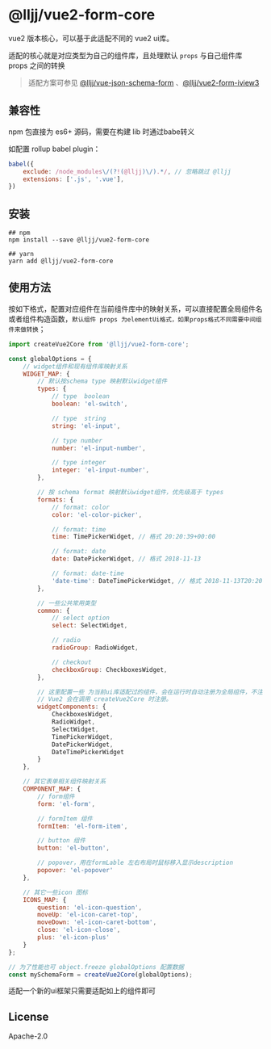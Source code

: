 # @lljj/vue2-form-core
vue2 版本核心，可以基于此适配不同的 vue2 ui库。

适配的核心就是对应类型为自己的组件库，且处理默认 `props` 与自己组件库 props 之间的转换

> 适配方案可参见 [@lljj/vue-json-schema-form](https://github.com/lljj-x/vue-json-schema-form/tree/master/packages/lib/vue2/vue2-form-element) 、[@lljj/vue2-form-iview3](https://github.com/lljj-x/vue-json-schema-form/tree/master/packages/lib/vue2/vue2-form-iview3)


## 兼容性
npm 包直接为 es6+ 源码，需要在构建 lib 时通过babe转义

如配置 rollup babel plugin：

```js
babel({
    exclude: /node_modules\/(?!(@lljj)\/).*/, // 忽略跳过 @lljj
    extensions: ['.js', '.vue'],
})
```

## 安装

```ssh
## npm
npm install --save @lljj/vue2-form-core

## yarn
yarn add @lljj/vue2-form-core
```

## 使用方法

按如下格式，配置对应组件在当前组件库中的映射关系，可以直接配置全局组件名或者组件构造函数，`默认组件 props 为elementUi格式，如果props格式不同需要中间组件来做转换`；

```js
import createVue2Core from '@lljj/vue2-form-core';

const globalOptions = {
    // widget组件和现有组件库映射关系
    WIDGET_MAP: {
        // 默认按schema type 映射默认widget组件
        types: {
            // type  boolean
            boolean: 'el-switch',

            // type  string
            string: 'el-input',

            // type number
            number: 'el-input-number',

            // type integer
            integer: 'el-input-number',
        },

        // 按 schema format 映射默认widget组件，优先级高于 types
        formats: {
            // format: color
            color: 'el-color-picker',

            // format: time
            time: TimePickerWidget, // 格式 20:20:39+00:00

            // format: date
            date: DatePickerWidget, // 格式 2018-11-13

            // format: date-time
            'date-time': DateTimePickerWidget, // 格式 2018-11-13T20:20:39+00:00
        },

        // 一些公共常用类型
        common: {
            // select option
            select: SelectWidget,

            // radio
            radioGroup: RadioWidget,

            // checkout
            checkboxGroup: CheckboxesWidget,
        },

        // 这里配置一些 为当前ui库适配过的组件，会在运行时自动注册为全局组件，不注册为全局也可不配置
        // Vue2 会在调用 createVue2Core 时注册。
        widgetComponents: {
            CheckboxesWidget,
            RadioWidget,
            SelectWidget,
            TimePickerWidget,
            DatePickerWidget,
            DateTimePickerWidget
        }
    },

    // 其它表单相关组件映射关系
    COMPONENT_MAP: {
        // form组件
        form: 'el-form',

        // formItem 组件
        formItem: 'el-form-item',

        // button 组件
        button: 'el-button',

        // popover，用在formLable 左右布局时鼠标移入显示description
        popover: 'el-popover'
    },

    // 其它一些icon 图标
    ICONS_MAP: {
        question: 'el-icon-question',
        moveUp: 'el-icon-caret-top',
        moveDown: 'el-icon-caret-bottom',
        close: 'el-icon-close',
        plus: 'el-icon-plus'
    }
};

// 为了性能也可 object.freeze globalOptions 配置数据
const mySchemaForm = createVue2Core(globalOptions);

```

适配一个新的ui框架只需要适配如上的组件即可

## License
Apache-2.0
